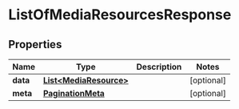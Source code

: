 

# ListOfMediaResourcesResponse


## Properties

Name | Type | Description | Notes
------------ | ------------- | ------------- | -------------
**data** | [**List&lt;MediaResource&gt;**](MediaResource.md) |  |  [optional]
**meta** | [**PaginationMeta**](PaginationMeta.md) |  |  [optional]



